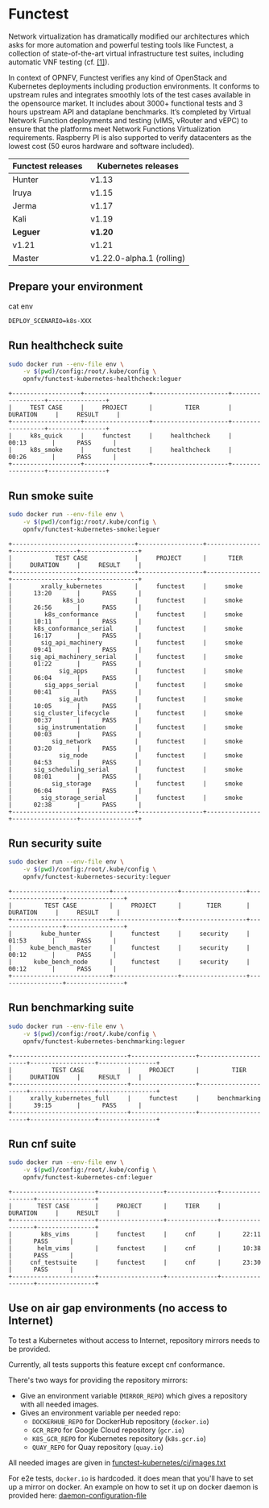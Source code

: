 # Functest

Network virtualization has dramatically modified our architectures which asks
for more automation and powerful testing tools like Functest, a collection of
state-of-the-art virtual infrastructure test suites, including automatic VNF
testing (cf.
[[1]](https://www.linuxfoundation.org/press-release/2019/05/opnfv-hunter-delivers-test-tools-ci-cd-framework-to-enable-common-nfvi-for-verifying-vnfs/)).

In context of OPNFV, Functest verifies any kind of OpenStack and Kubernetes
deployments including production environments. It conforms to upstream rules
and integrates smoothly lots of the test cases available in the opensource
market. It includes about 3000+ functional tests and 3 hours upstream API and
dataplane benchmarks. It’s completed by Virtual Network Function deployments
and testing (vIMS, vRouter and vEPC) to ensure that the platforms meet Network
Functions Virtualization requirements. Raspberry PI is also supported to verify
datacenters as the lowest cost (50 euros hardware and software included).

| Functest releases | Kubernetes releases       |
|-------------------|---------------------------|
| Hunter            | v1.13                     |
| Iruya             | v1.15                     |
| Jerma             | v1.17                     |
| Kali              | v1.19                     |
| **Leguer**        | **v1.20**                 |
| v1.21             | v1.21                     |
| Master            | v1.22.0-alpha.1 (rolling) |

## Prepare your environment

cat env
```
DEPLOY_SCENARIO=k8s-XXX
```

## Run healthcheck suite

```bash
sudo docker run --env-file env \
    -v $(pwd)/config:/root/.kube/config \
    opnfv/functest-kubernetes-healthcheck:leguer
```

```
+-------------------+------------------+---------------------+------------------+----------------+
|     TEST CASE     |     PROJECT      |         TIER        |     DURATION     |     RESULT     |
+-------------------+------------------+---------------------+------------------+----------------+
|     k8s_quick     |     functest     |     healthcheck     |      00:13       |      PASS      |
|     k8s_smoke     |     functest     |     healthcheck     |      00:26       |      PASS      |
+-------------------+------------------+---------------------+------------------+----------------+
```

## Run smoke suite

```bash
sudo docker run --env-file env \
    -v $(pwd)/config:/root/.kube/config \
    opnfv/functest-kubernetes-smoke:leguer
```

```
+----------------------------------+------------------+---------------+------------------+----------------+
|            TEST CASE             |     PROJECT      |      TIER     |     DURATION     |     RESULT     |
+----------------------------------+------------------+---------------+------------------+----------------+
|        xrally_kubernetes         |     functest     |     smoke     |      13:20       |      PASS      |
|              k8s_io              |     functest     |     smoke     |      26:56       |      PASS      |
|         k8s_conformance          |     functest     |     smoke     |      10:11       |      PASS      |
|      k8s_conformance_serial      |     functest     |     smoke     |      16:17       |      PASS      |
|        sig_api_machinery         |     functest     |     smoke     |      09:41       |      PASS      |
|     sig_api_machinery_serial     |     functest     |     smoke     |      01:22       |      PASS      |
|             sig_apps             |     functest     |     smoke     |      06:04       |      PASS      |
|         sig_apps_serial          |     functest     |     smoke     |      00:41       |      PASS      |
|             sig_auth             |     functest     |     smoke     |      10:05       |      PASS      |
|      sig_cluster_lifecycle       |     functest     |     smoke     |      00:37       |      PASS      |
|       sig_instrumentation        |     functest     |     smoke     |      00:03       |      PASS      |
|           sig_network            |     functest     |     smoke     |      03:20       |      PASS      |
|             sig_node             |     functest     |     smoke     |      04:53       |      PASS      |
|      sig_scheduling_serial       |     functest     |     smoke     |      08:01       |      PASS      |
|           sig_storage            |     functest     |     smoke     |      06:04       |      PASS      |
|        sig_storage_serial        |     functest     |     smoke     |      02:38       |      PASS      |
+----------------------------------+------------------+---------------+------------------+----------------+
```

## Run security suite

```bash
sudo docker run --env-file env \
    -v $(pwd)/config:/root/.kube/config \
    opnfv/functest-kubernetes-security:leguer
```

```
+---------------------------+------------------+------------------+------------------+----------------+
|         TEST CASE         |     PROJECT      |       TIER       |     DURATION     |     RESULT     |
+---------------------------+------------------+------------------+------------------+----------------+
|        kube_hunter        |     functest     |     security     |      01:53       |      PASS      |
|     kube_bench_master     |     functest     |     security     |      00:12       |      PASS      |
|      kube_bench_node      |     functest     |     security     |      00:12       |      PASS      |
+---------------------------+------------------+------------------+------------------+----------------+
```

## Run benchmarking suite

```bash
sudo docker run --env-file env \
    -v $(pwd)/config:/root/.kube/config \
    opnfv/functest-kubernetes-benchmarking:leguer
```

```
+--------------------------------+------------------+----------------------+------------------+----------------+
|           TEST CASE            |     PROJECT      |         TIER         |     DURATION     |     RESULT     |
+--------------------------------+------------------+----------------------+------------------+----------------+
|     xrally_kubernetes_full     |     functest     |     benchmarking     |      39:15       |      PASS      |
+--------------------------------+------------------+----------------------+------------------+----------------+
```

## Run cnf suite

```bash
sudo docker run --env-file env \
    -v $(pwd)/config:/root/.kube/config \
    opnfv/functest-kubernetes-cnf:leguer
```

```
+-----------------------+------------------+--------------+------------------+----------------+
|       TEST CASE       |     PROJECT      |     TIER     |     DURATION     |     RESULT     |
+-----------------------+------------------+--------------+------------------+----------------+
|        k8s_vims       |     functest     |     cnf      |      22:11       |      PASS      |
|       helm_vims       |     functest     |     cnf      |      10:38       |      PASS      |
|     cnf_testsuite     |     functest     |     cnf      |      23:30       |      PASS      |
+-----------------------+------------------+--------------+------------------+----------------+
```


## Use on air gap environments (no access to Internet)

To test a Kubernetes without access to Internet, repository mirrors needs to be
provided.

Currently, all tests supports this feature except cnf conformance.

There's two ways for providing the repository mirrors:

- Give an environment variable (`MIRROR_REPO`) which gives a repository with
  all needed images.
- Gives an environment variable per needed repo:
  - `DOCKERHUB_REPO` for DockerHub repository (`docker.io`)
  - `GCR_REPO` for Google Cloud repository (`gcr.io`)
  - `K8S_GCR_REPO` for Kubernetes repository (`k8s.gcr.io`)
  - `QUAY_REPO` for Quay repository (`quay.io`)

All needed images are given in
[functest-kubernetes/ci/images.txt](functest-kubernetes/ci/images.txt)

For e2e tests, `docker.io` is hardcoded. it does mean that you'll have to set up
a mirror on docker. An example on how to set it up on docker daemon is provided
here:
[daemon-configuration-file](
https://docs.docker.com/engine/reference/commandline/dockerd/#daemon-configuration-file)
